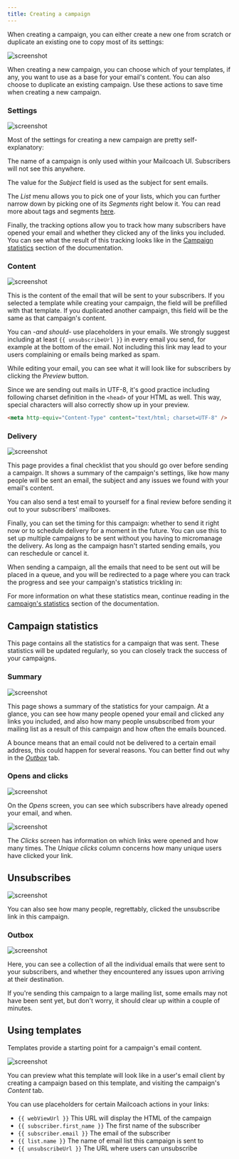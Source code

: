 ```yaml
---
title: Creating a campaign
---
```


When creating a campaign, you can either create a new one from scratch or duplicate an existing one to copy most of its settings:

![screenshot](/images/docs/self-hosted/v7/campaigns/creating-a-campaign-index.png)

When creating a new campaign, you can choose which of your templates, if any, you want to use as a base for your email's content. You can also choose to duplicate an existing campaign. Use these actions to save time when creating a new campaign.

### Settings

![screenshot](/images/docs/self-hosted/v7/campaigns/creating-a-campaign-settings.png)

Most of the settings for creating a new campaign are pretty self-explanatory:

The name of a campaign is only used within your Mailcoach UI. Subscribers will not see this anywhere.

The value for the _Subject_ field is used as the subject for sent emails.

The _List_ menu allows you to pick one of your lists, which you can further narrow down by picking one of its _Segments_ right below it. You can read more about tags and segments [here](docs/self-hosted/v7/campaigns/segmenting-lists).

Finally, the tracking options allow you to track how many subscribers have opened your email and whether they clicked any of the links you included. You can see what the result of this tracking looks like in the [Campaign statistics](https://spatie.be/docs/self-hosted/v7/using-the-ui/campaigns#campaign-statistics) section of the documentation.

### Content

![screenshot](/images/docs/self-hosted/v7/campaigns/creating-a-campaign-content.png)

This is the content of the email that will be sent to your subscribers. If you selected a template while creating your campaign, the field will be prefilled with that template. If you duplicated another campaign, this field will be the same as that campaign's content.

You can -_and should_- use placeholders in your emails. We strongly suggest including at least `{{ unsubscribeUrl }}` in every email you send, for example at the bottom of the email. Not including this link may lead to your users complaining or emails being marked as spam.

While editing your email, you can see what it will look like for subscribers by clicking the _Preview_ button.

Since we are sending out mails in UTF-8, it's good practice including following charset definition in the `<head>` of your HTML as well. This way, special characters will also correctly show up in your preview.

```HTML
<meta http-equiv="Content-Type" content="text/html; charset=UTF-8" />
```

### Delivery

![screenshot](/images/docs/self-hosted/v7/campaigns/creating-a-campaign-delivery.png)

This page provides a final checklist that you should go over before sending a campaign. It shows a summary of the campaign's settings, like how many people will be sent an email, the subject and any issues we found with your email's content.

You can also send a test email to yourself for a final review before sending it out to your subscribers' mailboxes.

Finally, you can set the timing for this campaign: whether to send it right now or to schedule delivery for a moment in the future. You can use this to set up multiple campaigns to be sent without you having to micromanage the delivery. As long as the campaign hasn't started sending emails, you can reschedule or cancel it.

When sending a campaign, all the emails that need to be sent out will be placed in a queue, and you will be redirected to a page where you can track the progress and see your campaign's statistics trickling in:

For more information on what these statistics mean, continue reading in the [campaign's statistics](https://spatie.be/docs/self-hosted/v7/campaigns/campaign-statistics) section of the documentation.

## Campaign statistics

This page contains all the statistics for a campaign that was sent. These statistics will be updated regularly, so you can closely track the success of your campaigns.

### Summary

![screenshot](/images/docs/self-hosted/v7/campaigns/campaign-statistics-overview.png)

This page shows a summary of the statistics for your campaign. At a glance, you can see how many people opened your email and clicked any links you included, and also how many people unsubscribed from your mailing list as a result of this campaign and how often the emails bounced.

A bounce means that an email could not be delivered to a certain email address, this could happen for several reasons. You can better find out why in the [_Outbox_](https://spatie.be/docs/self-hosted/v7/using-the-ui/campaigns#outbox) tab.

### Opens and clicks

![screenshot](/images/docs/self-hosted/v7/campaigns/campaign-statistics-opens.png)

On the _Opens_ screen, you can see which subscribers have already opened your email, and when.

![screenshot](/images/docs/self-hosted/v7/campaigns/campaign-statistics-clicks.png)

The _Clicks_ screen has information on which links were opened and how many times. The _Unique clicks_ column concerns how many unique users have clicked your link.

## Unsubscribes

![screenshot](/images/docs/self-hosted/v7/campaigns/campaign-statistics-unsubscribes.png)

You can also see how many people, regrettably, clicked the unsubscribe link in this campaign.

### Outbox

![screenshot](/images/docs/self-hosted/v7/campaigns/campaign-statistics-outbox.png)

Here, you can see a collection of all the individual emails that were sent to your subscribers, and whether they encountered any issues upon arriving at their destination.

If you're sending this campaign to a large mailing list, some emails may not have been sent yet, but don't worry, it should clear up within a couple of minutes.

## Using templates
Templates provide a starting point for a campaign's email content.

![screenshot](/images/docs/self-hosted/v7/templates/create.png)

You can preview what this template will look like in a user's email client by creating a campaign based on this template, and visiting the campaign's _Content_ tab.

You can use placeholders for certain Mailcoach actions in your links:

- `{{ webViewUrl }}` This URL will display the HTML of the campaign
- `{{ subscriber.first_name }}` The first name of the subscriber
- `{{ subscriber.email }}` The email of the subscriber
- `{{ list.name }}` The name of email list this campaign is sent to
- `{{ unsubscribeUrl }}` The URL where users can unsubscribe
